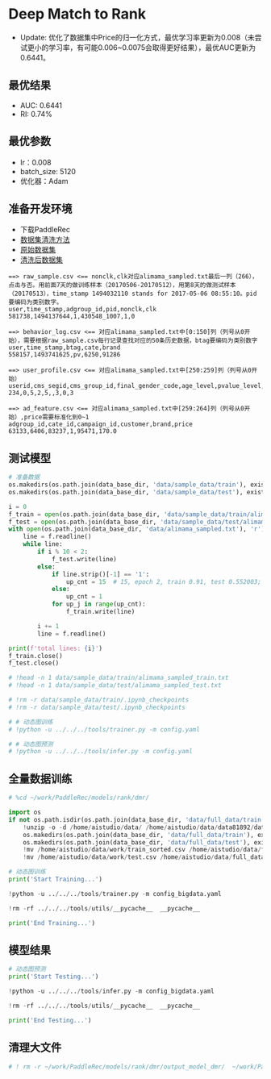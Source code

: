 # Deep Match to Rank

- Update: 优化了数据集中Price的归一化方式，最优学习率更新为0.008（未尝试更小的学习率，有可能0.006~0.0075会取得更好结果），最优AUC更新为0.6441。

## 最优结果
- AUC: 0.6441
- RI: 0.74%

## 最优参数
- lr：0.008
- batch_size: 5120
- 优化器：Adam


## 准备开发环境
- 下载PaddleRec
- [数据集清洗方法](https://aistudio.baidu.com/aistudio/projectdetail/1805731)
- [原始数据集](https://aistudio.baidu.com/aistudio/datasetdetail/79462)
- [清洗后数据集](https://aistudio.baidu.com/aistudio/datasetdetail/81892)

```
==> raw_sample.csv <== nonclk,clk对应alimama_sampled.txt最后一列（266），点击与否。用前面7天的做训练样本（20170506-20170512），用第8天的做测试样本（20170513），time_stamp 1494032110 stands for 2017-05-06 08:55:10。pid要编码为类别数字。
user,time_stamp,adgroup_id,pid,nonclk,clk
581738,1494137644,1,430548_1007,1,0

==> behavior_log.csv <== 对应alimama_sampled.txt中[0:150]列（列号从0开始），需要根据raw_sample.csv每行记录查找对应的50条历史数据，btag要编码为类别数字
user,time_stamp,btag,cate,brand
558157,1493741625,pv,6250,91286

==> user_profile.csv <== 对应alimama_sampled.txt中[250:259]列（列号从0开始）
userid,cms_segid,cms_group_id,final_gender_code,age_level,pvalue_level,shopping_level,occupation,new_user_class_level 
234,0,5,2,5,,3,0,3

==> ad_feature.csv <== 对应alimama_sampled.txt中[259:264]列（列号从0开始）,price需要标准化到0~1
adgroup_id,cate_id,campaign_id,customer,brand,price
63133,6406,83237,1,95471,170.0
```


## 测试模型


```python
# 准备数据
os.makedirs(os.path.join(data_base_dir, 'data/sample_data/train'), exist_ok=True)
os.makedirs(os.path.join(data_base_dir, 'data/sample_data/test'), exist_ok=True)

i = 0
f_train = open(os.path.join(data_base_dir, 'data/sample_data/train/alimama_sampled_train.txt'), 'w')
f_test = open(os.path.join(data_base_dir, 'data/sample_data/test/alimama_sampled_test.txt'), 'w')
with open(os.path.join(data_base_dir, 'data/alimama_sampled.txt'), 'r') as f:
    line = f.readline()
    while line:
        if i % 10 < 2:
            f_test.write(line)
        else:
            if line.strip()[-1] == '1':
                up_cnt = 15  # 15, epoch 2, train 0.91, test 0.552003; 20, epoch 2, train 0.90, test 0.53; 5, epoch 2, train 0.89, test 0.52; 10, epoch 2, train 0.90, test 0.507
            else:
                up_cnt = 1
            for up_j in range(up_cnt):
                f_train.write(line)

        i += 1
        line = f.readline()

print(f'total lines: {i}')
f_train.close()
f_test.close()

# !head -n 1 data/sample_data/train/alimama_sampled_train.txt
# !head -n 1 data/sample_data/test/alimama_sampled_test.txt

# !rm -r data/sample_data/train/.ipynb_checkpoints
# !rm -r data/sample_data/test/.ipynb_checkpoints
```


```python
# # 动态图训练
# !python -u ../../../tools/trainer.py -m config.yaml
```


```python
# # 动态图预测
# !python -u ../../../tools/infer.py -m config.yaml
```

## 全量数据训练


```python
# %cd ~/work/PaddleRec/models/rank/dmr/

import os
if not os.path.isdir(os.path.join(data_base_dir, 'data/full_data/train')):
    !unzip -o -d /home/aistudio/data/ /home/aistudio/data/data81892/dataset_full.zip
    os.makedirs(os.path.join(data_base_dir, 'data/full_data/train'), exist_ok=True)
    os.makedirs(os.path.join(data_base_dir, 'data/full_data/test'), exist_ok=True)
    !mv /home/aistudio/data/work/train_sorted.csv /home/aistudio/data/full_data/train/
    !mv /home/aistudio/data/work/test.csv /home/aistudio/data/full_data/test/
```


```python
# 动态图训练
print('Start Training...')

!python -u ../../../tools/trainer.py -m config_bigdata.yaml

!rm -rf ../../../tools/utils/__pycache__  __pycache__

print('End Training...')
```

## 模型结果


```python
# 动态图预测
print('Start Testing...')

!python -u ../../../tools/infer.py -m config_bigdata.yaml

!rm -rf ../../../tools/utils/__pycache__  __pycache__

print('End Testing...')
```

## 清理大文件


```python
# ! rm -r ~/work/PaddleRec/models/rank/dmr/output_model_dmr/  ~/work/PaddleRec/models/rank/dmr/output_model_dmr_fulldata/  ~/work/PaddleRec/models/rank/dmr/visualDL_log/ ~/work/PaddleRec/models/rank/dmr/data/
```

